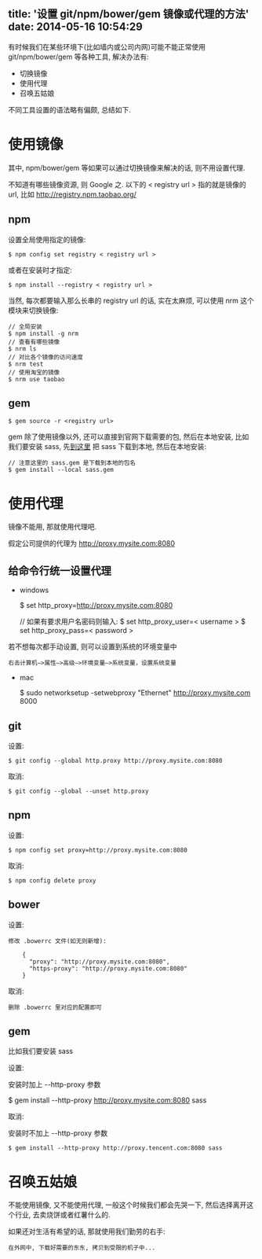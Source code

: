 title: '设置 git/npm/bower/gem 镜像或代理的方法'
date: 2014-05-16 10:54:29
---

有时候我们在某些环境下(比如墙内或公司内网)可能不能正常使用 git/npm/bower/gem 等各种工具, 解决办法有:

- 切换镜像
- 使用代理
- 召唤五姑娘

不同工具设置的语法略有偏颇, 总结如下.

# 使用镜像

其中, npm/bower/gem 等如果可以通过切换镜像来解决的话, 则不用设置代理.

不知道有哪些镜像资源, 则 Google 之. 以下的 < registry url > 指的就是镜像的 url, 比如 http://registry.npm.taobao.org/

## npm 

设置全局使用指定的镜像:

    $ npm config set registry < registry url >

或者在安装时才指定:

    $ npm install --registry < registry url >

当然, 每次都要输入那么长串的 registry url 的话, 实在太麻烦, 可以使用 nrm 这个模块来切换镜像:
    
    // 全局安装
    $ npm install -g nrm
    // 查看有哪些镜像
    $ nrm ls
    // 对比各个镜像的访问速度
    $ nrm test
    // 使用淘宝的镜像
    $ nrm use taobao

## gem

    $ gem source -r <registry url>    

gem 除了使用镜像以外, 还可以直接到官网下载需要的包, 然后在本地安装,
比如我们要安装 sass, 先[到这里](https://rubygems.org/gems/sass) 把 sass 下载到本地, 然后在本地安装:

    // 注意这里的 sass.gem 是下载到本地的包名
    $ gem install --local sass.gem


# 使用代理

镜像不能用, 那就使用代理吧.

假定公司提供的代理为 http://proxy.mysite.com:8080

## 给命令行统一设置代理

- windows 

    $ set http_proxy=http://proxy.mysite.com:8080
    
    // 如果有要求用户名密码则输入: 
    $ set http_proxy_user=< username >
    $ set http_proxy_pass=< password >
    
若不想每次都手动设置, 则可以设置到系统的环境变量中
    
    右击计算机–>属性–>高级–>环境变量–>系统变量，设置系统变量

- mac 
    
    $ sudo networksetup -setwebproxy "Ethernet" http://proxy.mysite.com 8000

## git

设置:
    
    $ git config --global http.proxy http://proxy.mysite.com:8080

取消: 
    
    $ git config --global --unset http.proxy

## npm

设置:
    
    $ npm config set proxy=http://proxy.mysite.com:8080

取消: 

    $ npm config delete proxy

## bower

设置:
    
    修改 .bowerrc 文件(如无则新增):

        {
          "proxy": "http://proxy.mysite.com:8080",
          "https-proxy": "http://proxy.mysite.com:8080"
        }
    

取消: 
    
    删除 .bowerrc 里对应的配置即可

## gem

比如我们要安装 sass

设置:

安装时加上 --http-proxy 参数    

   $ gem install --http-proxy http://proxy.mysite.com:8080 sass

取消: 

安装时不加上 --http-proxy 参数    

    $ gem install --http-proxy http://proxy.tencent.com:8080 sass


# 召唤五姑娘

不能使用镜像, 又不能使用代理, 一般这个时候我们都会先哭一下, 然后选择离开这个行业, 去卖烧饼或者红薯什么的.

如果还对生活有希望的话, 那就使用我们勤劳的右手:
    
    在外网中, 下载好需要的东东, 拷贝到受限的机子中...


